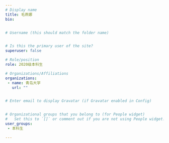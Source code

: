 ```yaml
---
# Display name
title: 毛燕娜
bio: 


# Username (this should match the folder name)


# Is this the primary user of the site?
superuser: false

# Role/position
role: 2020级本科生

# Organizations/Affiliations
organizations:
 - name: 青岛大学
   url: ""


# Enter email to display Gravatar (if Gravatar enabled in Config)


# Organizational groups that you belong to (for People widget)
#   Set this to `[]` or comment out if you are not using People widget.
user_groups:
 - 本科生

---
```

